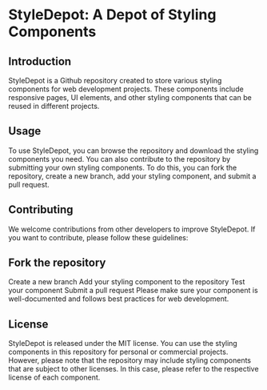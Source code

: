# StyleDepot: A Depot of Styling Components
## Introduction
StyleDepot is a Github repository created to store various styling components for web development projects. These components include responsive pages, UI elements, and other styling components that can be reused in different projects.

## Usage
To use StyleDepot, you can browse the repository and download the styling components you need. You can also contribute to the repository by submitting your own styling components. To do this, you can fork the repository, create a new branch, add your styling component, and submit a pull request.

## Contributing
We welcome contributions from other developers to improve StyleDepot. If you want to contribute, please follow these guidelines:

## Fork the repository
Create a new branch
Add your styling component to the repository
Test your component
Submit a pull request
Please make sure your component is well-documented and follows best practices for web development.

## License
StyleDepot is released under the MIT license. You can use the styling components in this repository for personal or commercial projects. However, please note that the repository may include styling components that are subject to other licenses. In this case, please refer to the respective license of each component.
